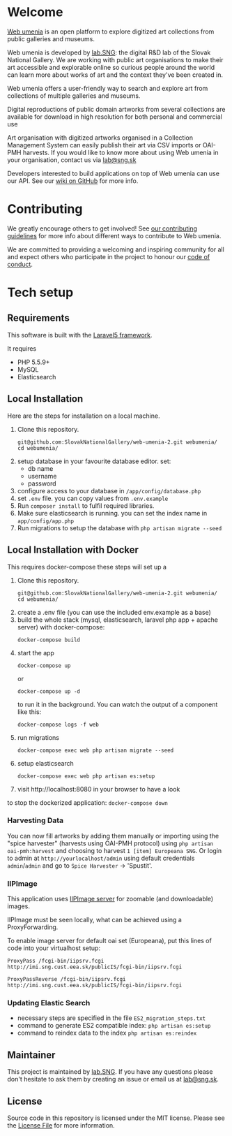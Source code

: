 # Welcome

[Web umenia](http://www.webumenia.sk) is an open platform to explore digitized art collections from public galleries and museums. 

Web umenia is developed by [lab.SNG](http://lab.sng.sk/): the digital R&D lab of the Slovak National Gallery. We are working with public art organisations to make their art accessible and explorable online so curious people around the world can learn more about works of art and the context they've been created in.

Web umenia offers a user-friendly way to search and explore art from collections of multiple galleries and museums.

Digital reproductions of public domain artworks from several collections are available for download in high resolution for both personal and commercial use

Art organisation with digitized artworks organised in a Collection Management System can easily publish their art via CSV imports or OAI-PMH harvests. If you would like to know more about using Web umenia in your organisation, contact us via [lab@sng.sk](mailto:lab@sng.sk)

Developers interested to build applications on top of Web umenia can use our API. See our [wiki on GitHub](https://github.com/SlovakNationalGallery/web-umenia-2/wiki/ElasticSearch-Public-API) for more info.

# Contributing

We greatly encourage others to get involved! See [our contributing guidelines](CONTRIBUTING.md) for more info about different ways to contribute to Web umenia.

We are committed to providing a welcoming and inspiring community for all and expect others who participate in the project to honour our [code of conduct](CODE_OF_CONDUCT.md).

# Tech setup

## Requirements

This software is built with the [Laravel5 framework](http://laravel.com/).

It requires
* PHP 5.5.9+
* MySQL
* Elasticsearch

## Local Installation

Here are the steps for installation on a local machine.

1. Clone this repository.
    ```
    git@github.com:SlovakNationalGallery/web-umenia-2.git webumenia/
    cd webumenia/
    ```
2. setup database in your favourite database editor. set:
    * db name
    * username
    * password
3. configure access to your database in `/app/config/database.php` 
4. set `.env` file. you can copy values from `.env.example`
5. Run `composer install` to fulfil required libraries. 
6. Make sure elasticsearch is running. you can set the index name in `app/config/app.php`
7. Run migrations to setup the database with `php artisan migrate --seed` 

## Local Installation with Docker

This requires docker-compose
these steps will set up a 

1. Clone this repository.
    ```
    git@github.com:SlovakNationalGallery/web-umenia-2.git webumenia/
    cd webumenia/
    ```
2. create a .env file (you can use the included env.example as a base)
3. build the whole stack (mysql, elasticsearch, laravel php app + apache server)
with docker-compose:
	```
	docker-compose build
	```
3. start the app
	```
	docker-compose up
	```
	or
	```
	docker-compose up -d
	``` 
	to run it in the background. You can watch the output of a component like this:
	```
	docker-compose logs -f web
	```
4. run migrations
	```
	docker-compose exec web php artisan migrate --seed
	```
5. setup elasticsearch
	```
	docker-compose exec web php artisan es:setup
	```
6. visit http://localhost:8080 in your browser to have a look

to stop the dockerized application: `docker-compose down`


### Harvesting Data

You can now fill artworks by adding them manually or importing using the "spice harvester" (harvests using OAI-PMH protocol) using `php artisan oai-pmh:harvest` and choosing to harvest `1 [item] Europeana SNG`. Or login to admin at `http://yourlocalhost/admin` using default credentials `admin`/`admin` and go to `Spice Harvester` -> 'Spustit'.

### IIPImage

This application uses [IIPImage server](http://iipimage.sourceforge.net/) for zoomable (and downloadable) images.

IIPImage must be seen locally, what can be achieved using a ProxyForwarding.

To enable image server for default oai set (Europeana), put this lines of code into your virtualhost setup:

```
ProxyPass /fcgi-bin/iipsrv.fcgi http://imi.sng.cust.eea.sk/publicIS/fcgi-bin/iipsrv.fcgi

ProxyPassReverse /fcgi-bin/iipsrv.fcgi http://imi.sng.cust.eea.sk/publicIS/fcgi-bin/iipsrv.fcgi
```

### Updating Elastic Search

* necessary steps are specified in the file `ES2_migration_steps.txt`
* command to generate ES2 compatible index:
`php artisan es:setup`
* command to reindex data to the index
`php artisan es:reindex`

## Maintainer

This project is maintained by [lab.SNG](http://lab.sng.sk). If you have any questions please don't hesitate to ask them by creating an issue or email us at [lab@sng.sk](mailto:lab@sng.sk).

## License

Source code in this repository is licensed under the MIT license. Please see the [License File](LICENSE) for more information.

